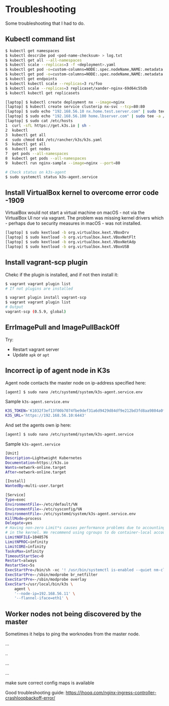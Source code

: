 # Troubleshooting

Some troubleshooting that I had to do.

## Kubectl command list

```bash
$ kubectl get namespaces
$ kubectl describe pod <pod-name-checksum> > log.txt
$ kubectl get all --all-namespaces
$ kubectl scale --replicas=3 -f <deployment>.yaml
$ kubectl get pod -o=custom-columns=NODE:.spec.nodeName,NAME:.metadata.name | sort
$ kubectl get pod -o=custom-columns=NODE:.spec.nodeName,NAME:.metadata.name --all-namespaces | sort
$ kubectl get endpoints
$ kubectl kubectl scale --replicas=3 rs/foo
$ kubectl scale --replicas=3 replicaset/xander-nginx-69d64c55db
$ kubectl kubectl get replicasets

[laptop] $ kubectl create deployment nx --image=nginx
[laptop] $ kubectl create service clusterip nx-svc --tcp=80:80
[laptop] $ sudo echo "192.168.56.10 nx.home.test.server.com" | sudo tee -a /etc/hosts
[laptop] $ sudo echo "192.168.56.100 home.lbserver.com" | sudo tee -a /etc/hosts
[laptop] $ sudo cat /etc/hosts
1  curl -sfL https://get.k3s.io | sh -
2  kubectl
3  kubectl get all
4  sudo chmod 644 /etc/rancher/k3s/k3s.yaml
5  kubectl get all
6  kubectl get nodes
7  get pods --all-namespaces
8  kubectl get pods --all-namespaces
9  kubectl run nginx-sample --image=nginx --port=80

# Check status on k3s-agent
$ sudo systemctl status k3s-agent.service
```

## Install VirtualBox kernel to overcome error code -1909

VirtualBox would not start a virtual machine on macOS - not via the VirtualBox UI nor via vagrant. The problem was missing kernel drivers which - perhaps due to security measures in macOS - was not installed.

```bash
[laptop] $ sudo kextload -b org.virtualbox.kext.VBoxDrv
[laptop] $ sudo kextload -b org.virtualbox.kext.VBoxNetFlt
[laptop] $ sudo kextload -b org.virtualbox.kext.VBoxNetAdp
[laptop] $ sudo kextload -b org.virtualbox.kext.VBoxUSB
```

## Install vagrant-scp plugin

Chekc if the plugin is installed, and if not then install it:

```bash
$ vagrant vagrant plugin list
# If not plugins are installed

$ vagrant plugin install vagrant-scp
$ vagrant vagrant plugin list
# Output
vagrant-scp (0.5.9, global)
```

## ErrImagePull and ImagePullBackOff

Try:

* Restart vagrant server
* Update `apk` or `apt`

## Incorrect ip of agent node in K3s

Agent node contacts the master node on ip-address specified here:

```bash
[agent] $ sudo nano /etc/systemd/system/k3s-agent.service.env
```

Sample `k3s-agent.service.env`

```bash
K3S_TOKEN='K1032f3ef13f00b7074fbe9def31a6d9429d84df9e212bd3fd8aa9804a0ff4468f3::server:3c84c8e26487b74a177fe46ee31c0007'
K3S_URL='https://192.168.56.10:6443'
```

And set the agents own ip here:

```bash
[agent] $ sudo nano /etc/systemd/system/k3s-agent.service
```

Sample `k3s-agent.service`

```bash
[Unit]
Description=Lightweight Kubernetes
Documentation=https://k3s.io
Wants=network-online.target
After=network-online.target

[Install]
WantedBy=multi-user.target

[Service]
Type=exec
EnvironmentFile=-/etc/default/%N
EnvironmentFile=-/etc/sysconfig/%N
EnvironmentFile=-/etc/systemd/system/k3s-agent.service.env
KillMode=process
Delegate=yes
# Having non-zero Limit*s causes performance problems due to accounting overhead
# in the kernel. We recommend using cgroups to do container-local accounting.
LimitNOFILE=1048576
LimitNPROC=infinity
LimitCORE=infinity
TasksMax=infinity
TimeoutStartSec=0
Restart=always
RestartSec=5s
ExecStartPre=/bin/sh -xc '! /usr/bin/systemctl is-enabled --quiet nm-cloud-setup.service'
ExecStartPre=-/sbin/modprobe br_netfilter
ExecStartPre=-/sbin/modprobe overlay
ExecStart=/usr/local/bin/k3s \
    agent \
	'--node-ip=192.168.56.11' \
	'--flannel-iface=eth1' \
```

## Worker nodes not being discovered by the master

Sometimes it helps to ping the worknodes from the master node.



...

..

...

...

make sure correct config maps is available



Good troubleshooting guide: https://jhooq.com/nginx-ingress-controller-crashloopbackoff-error/



